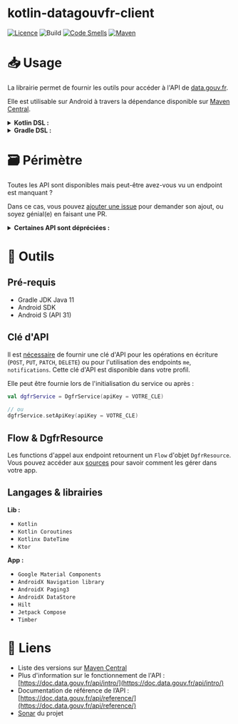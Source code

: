 # kotlin-datagouvfr-client

[![Licence](https://img.shields.io/badge/License-Apache%202.0-blue.svg?style=flat)](http://www.apache.org/licenses/LICENSE-2.0) ![Build](https://github.com/BapNesS/kotlin-datagouvfr-client/actions/workflows/build.yml/badge.svg) [![Code Smells](https://sonarcloud.io/api/project_badges/measure?project=com.baptistecarlier.kotlin.datagouvfr%3Adatagouvfr-client&metric=code_smells)](https://sonarcloud.io/summary/new_code?id=com.baptistecarlier.kotlin.datagouvfr%3Adatagouvfr-client) [![Maven](https://img.shields.io/maven-metadata/v.svg?label=maven-central&metadataUrl=https://repo1.maven.org/maven2/com/baptistecarlier/kotlin/datagouvfr/kotlin-datagouv-client/maven-metadata.xml)](https://search.maven.org/artifact/com.baptistecarlier.kotlin.datagouvfr/kotlin-datagouv-client)

# 📥 Usage

La librairie permet de fournir les outils pour accéder à l'API de [data.gouv.fr](https://data.gouv.fr).

Elle est utilisable sur Android à travers la dépendance disponible sur [Maven Central](https://search.maven.org/artifact/com.baptistecarlier.kotlin.datagouvfr/kotlin-datagouv-client).

<details>
<summary><strong>Kotlin DSL :</strong></summary>
<p>

```
implementation("com.baptistecarlier.kotlin.datagouvfr:kotlin-datagouv-client:1.x")
```

</p>
</details>

<details>
<summary><strong>Gradle DSL :</strong></summary>
<p>

```
implementation 'com.baptistecarlier.kotlin.datagouvfr:kotlin-datagouv-client:1.x'
```

</p>
</details>

# 🗃️ Périmètre

Toutes les API sont disponibles mais peut-être avez-vous vu un endpoint est manquant ?

Dans ce cas, vous pouvez [ajouter une issue](https://github.com/BapNesS/kotlin-datagouvfr-client/issues/new?labels=enhancement&title=Ajouter+le+endpoint+%5BNom+du+endpoint%5D) pour demander son ajout, ou soyez génial(e) en faisant une PR.

<details>
<summary><strong>Certaines API sont dépréciées :</strong></summary>
<p>

| API | Méthode | Chemin | Nom |
|---|---|---|---|
| `site` | `GET` | `/metrics/{id}` | `metrics_for` |

</p>
</details>

# 🧰 Outils

## Pré-requis

* Gradle JDK Java 11
* Android SDK
* Android S (API 31)

## Clé d'API

Il est [nécessaire](https://doc.data.gouv.fr/api/intro/#authentification) de fournir une clé d'API pour les opérations en écriture (`POST`, `PUT`, `PATCH`, `DELETE`) ou pour l'utilisation des endpoints `me`,  `notifications`. Cette clé d'API est disponible dans votre profil.

Elle peut être fournie lors de l'initialisation du service ou après :
```kotlin
val dgfrService = DgfrService(apiKey = VOTRE_CLE)

// ou
dgfrService.setApiKey(apiKey = VOTRE_CLE)
```

## Flow & DgfrResource

Les functions d'appel aux endpoint retournent un `Flow` d'objet `DgfrResource`.
Vous pouvez accéder aux [sources](https://github.com/BapNesS/kotlin-datagouvfr-client/tree/develop/lib-client/src/main/java/com/baptistecarlier/kotlin/datagouvfr/client/exception/DgfrResource.kt) pour savoir comment les gérer dans votre app.


## Langages & librairies

**Lib :**
* `Kotlin`
* `Kotlin Coroutines`
* `Kotlinx DateTime`
* `Ktor`

**App :**
* `Google Material Components`
* `AndroidX Navigation library`
* `AndroidX Paging3`
* `AndroidX DataStore`
* `Hilt`
* `Jetpack Compose`
* `Timber`

# 🔗 Liens
* Liste des versions sur [Maven Central](https://search.maven.org/artifact/com.baptistecarlier.kotlin.datagouvfr/kotlin-datagouv-client)
* Plus d'information sur le fonctionnement de l'API : [https://doc.data.gouv.fr/api/intro/](https://doc.data.gouv.fr/api/intro/)
* Documentation de référence de l’API : [https://doc.data.gouv.fr/api/reference/](https://doc.data.gouv.fr/api/reference/)
* [Sonar](https://sonarcloud.io/dashboard?id=com.baptistecarlier.kotlin.datagouvfr%3Adatagouvfr-client) du projet